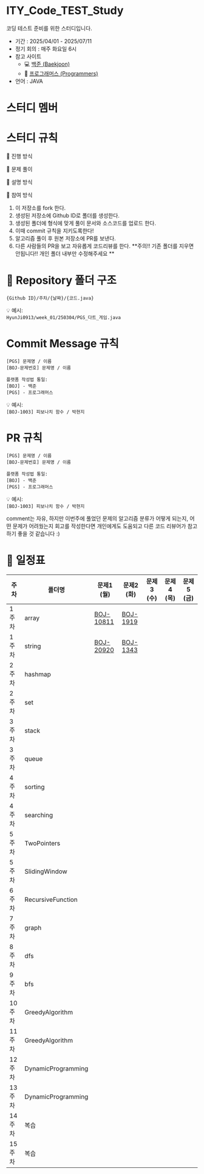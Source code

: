 # ITY_Code_TEST_Study
코딩 테스트 준비를 위한 스터디입니다.

- 기간 : 2025/04/01 - 2025/07/11
- 정기 회의 : 매주 화요일 6시
- 참고 사이트
  - 💻 [백준 (Baekjoon)](https://www.acmicpc.net/)
  - 🚀 [프로그래머스 (Programmers)](https://school.programmers.co.kr/)
- 언어 : JAVA

# 스터디 멤버


# 스터디 규칙
📌 진행 방식

📌 문제 풀이

📌 설명 방식

📌 참여 방식
1. 이 저장소를 fork 한다.
2. 생성된 저장소에 Github ID로 폴더를 생성한다.
3. 생성된 폴더에 형식에 맞게 풀이 문서와 소스코드를 업로드 한다.
4. 이때 commit 규칙을 지키도록한다!
5. 알고리즘 풀이 후 원본 저장소에 PR를 보낸다.
6. 다른 사람들의 PR을 보고 자유롭게 코드리뷰를 한다.
**주의!! 기존 폴더를 지우면 안됩니다!! 개인 폴더 내부만 수정해주세요 **


# 📁 Repository 폴더 구조
```
{Github ID}/주차/{날짜}/{코드.java}
```
💡 예시:  
`HyunJi0913/week_01/250304/PGS_다트_게임.java`

# Commit Message 규칙
```
[PGS] 문제명 / 이름
[BOJ-문제번호] 문제명 / 이름
```
```
플랫폼 작성법 통일:
[BOJ] - 백준
[PGS] - 프로그래머스
```
💡 예시:  
`[BOJ-1003] 피보나치 함수 / 박현지`

# PR 규칙
```
[PGS] 문제명 / 이름
[BOJ-문제번호] 문제명 / 이름
```
```
플랫폼 작성법 통일:
[BOJ] - 백준
[PGS] - 프로그래머스
```
💡 예시:  
`[BOJ-1003] 피보나치 함수 / 박현지`

comment는 자유, 하지만 이번주에 풀었던 문제의 알고리즘 분류가 어떻게 되는지,
어떤 문제가 어려웠는지 회고를 작성한다면 개인에게도 도움되고 다른 코드 리뷰어가 참고하기 좋을 것 같습니다 :)

# 📅 일정표
| 주차 | 폴더명 | 문제1 (월) | 문제2 (화) | 문제3 (수) | 문제4 (목) | 문제5 (금) |
|------|--------|-------|-------|-------|-------|-------|
| 1주차 | array | [BOJ-10811](https://www.acmicpc.net/problem/10811)  | [BOJ-1919](https://www.acmicpc.net/problem/1919) |       |       |       |
| 1주차 | string | [BOJ-20920](https://www.acmicpc.net/problem/20920) | [BOJ-1343](https://www.acmicpc.net/problem/1343) |       |       |       |
| 2주차 | hashmap |       |       |       |       |       |
| 2주차 | set |       |       |       |       |       |
| 3주차 | stack |       |       |       |       |       |
| 3주차 | queue |       |       |       |       |       |
| 4주차 | sorting |       |       |       |       |       |
| 4주차 | searching |       |       |       |       |       |
| 5주차 | TwoPointers |       |       |       |       |       |
| 5주차 | SlidingWindow |       |       |       |       |       |
| 6주차 | RecursiveFunction |       |       |       |       |       |
| 7주차 | graph |       |       |       |       |       |
| 8주차 | dfs |       |       |       |       |       |
| 9주차 | bfs |       |       |       |       |       |
| 10주차 | GreedyAlgorithm |       |       |       |       |       |
| 11주차 | GreedyAlgorithm |       |       |       |       |       |
| 12주차 | DynamicProgramming |       |       |       |       |       |
| 13주차 | DynamicProgramming |       |       |       |       |       |
| 14주차 | 복습 |       |       |       |       |       |
| 15주차 | 복습 |       |       |       |       |       |
